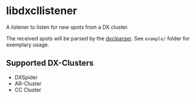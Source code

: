 # libdxcllistener

A listener to listen for new spots from a DX cluster.

The received spots will be parsed by the [dxclparser](https://github.com/koarlchen/dxclparser). See `example/` folder for exemplary usage.


## Supported DX-Clusters

- DXSpider
- AR-Cluster
- CC Cluster